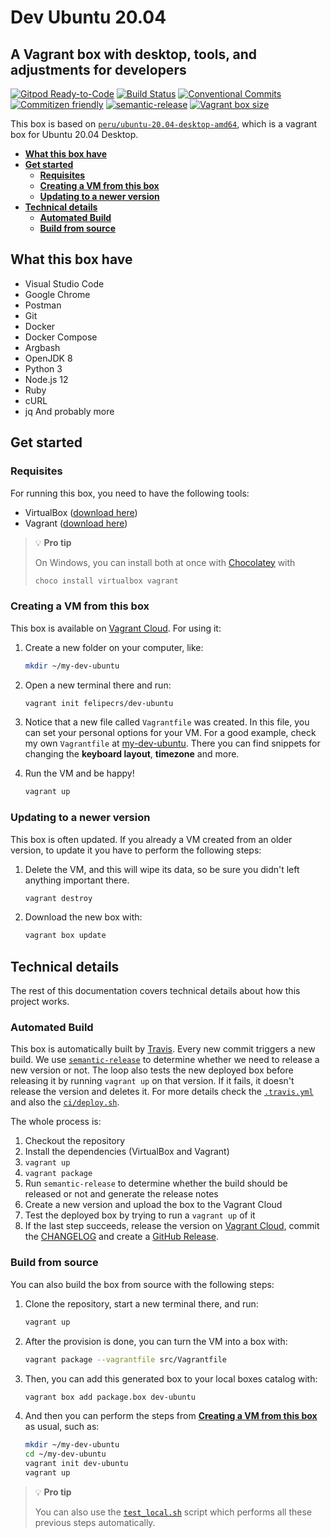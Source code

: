 # **Dev Ubuntu 20.04** <!-- omit in toc -->

## A Vagrant box with desktop, tools, and adjustments for developers <!-- omit in toc -->

[![Gitpod Ready-to-Code](https://img.shields.io/badge/Gitpod-ready--to--code-blue?logo=gitpod)](https://gitpod.io/#https://github.com/felipecrs/dev-ubuntu)
[![Build Status](https://travis-ci.com/felipecrs/dev-ubuntu.svg?branch=master)](https://travis-ci.com/felipecrs/dev-ubuntu)
[![Conventional Commits](https://img.shields.io/badge/Conventional%20Commits-1.0.0-yellow.svg)](https://conventionalcommits.org)
[![Commitizen friendly](https://img.shields.io/badge/commitizen-friendly-brightgreen.svg)](http://commitizen.github.io/cz-cli/)
[![semantic-release](https://img.shields.io/badge/%20%20%F0%9F%93%A6%F0%9F%9A%80-semantic--release-e10079.svg)](https://github.com/semantic-release/semantic-release)
[![Vagrant box size](https://img.shields.io/endpoint?url=https://runkit.io/felipecrs/vagrant-box-size/6.0.0/felipecrs/dev-ubuntu)](https://app.vagrantup.com/felipecrs/boxes/dev-ubuntu)

This box is based on [`peru/ubuntu-20.04-desktop-amd64`](https://app.vagrantup.com/peru/boxes/ubuntu-20.04-desktop-amd64), which is a vagrant box for Ubuntu 20.04 Desktop.

- [**What this box have**](#what-this-box-have)
- [**Get started**](#get-started)
  - [**Requisites**](#requisites)
  - [**Creating a VM from this box**](#creating-a-vm-from-this-box)
  - [**Updating to a newer version**](#updating-to-a-newer-version)
- [**Technical details**](#technical-details)
  - [**Automated Build**](#automated-build)
  - [**Build from source**](#build-from-source)

## **What this box have**

- Visual Studio Code
- Google Chrome
- Postman
- Git
- Docker
- Docker Compose
- Argbash
- OpenJDK 8
- Python 3
- Node.js 12
- Ruby
- cURL
- jq
And probably more

## **Get started**

### **Requisites**

For running this box, you need to have the following tools:

- VirtualBox ([download here](https://www.virtualbox.org/wiki/Downloads))
- Vagrant ([download here](https://www.vagrantup.com/downloads.html))

> 💡 **Pro tip**
>
> On Windows, you can install both at once with [Chocolatey](https://chocolatey.org/install) with
>
> ```powershell
> choco install virtualbox vagrant
> ```

### **Creating a VM from this box**

This box is available on [Vagrant Cloud](https://app.vagrantup.com/felipecrs/boxes/dev-ubuntu). For using it:

1. Create a new folder on your computer, like:

   ```bash
   mkdir ~/my-dev-ubuntu
   ```

2. Open a new terminal there and run:

    ```bash
    vagrant init felipecrs/dev-ubuntu
    ```

3. Notice that a new file called `Vagrantfile` was created. In this file, you can set your personal options for your VM. For a good example, check my own `Vagrantfile` at [my-dev-ubuntu](https://github.com/felipecrs/my-dev-ubuntu). There you can find snippets for changing the **keyboard layout**, **timezone** and more.

4. Run the VM and be happy!

   ```bash
   vagrant up
   ```

### **Updating to a newer version**

This box is often updated. If you already a VM created from an older version, to update it you have to perform the following steps:

1. Delete the VM, and this will wipe its data, so be sure you didn't left anything important there.

    ```bash
    vagrant destroy
    ```

2. Download the new box with:

    ```bash
    vagrant box update
    ```

## **Technical details**

The rest of this documentation covers technical details about how this project works.

### **Automated Build**

This box is automatically built by [Travis](https://travis-ci.com/felipecrs/dev-ubuntu). Every new commit triggers a new build. We use [`semantic-release`](https://github.com/semantic-release/semantic-release) to determine whether we need to release a new version or not. The loop also tests the new deployed box before releasing it by running `vagrant up` on that version. If it fails, it doesn't release the version and deletes it. For more details check the [`.travis.yml`](.travis.yml) and also the [`ci/deploy.sh`](ci/deploy.sh).

The whole process is:

1. Checkout the repository
2. Install the dependencies (VirtualBox and Vagrant)
3. `vagrant up`
4. `vagrant package`
5. Run `semantic-release` to determine whether the build should be released or not and generate the release notes
6. Create a new version and upload the box to the Vagrant Cloud
7. Test the deployed box by trying to run a `vagrant up` of it
8. If the last step succeeds, release the version on [Vagrant Cloud](https://app.vagrantup.com/felipecrs/boxes/dev-ubuntu), commit the [CHANGELOG](CHANGELOG.md) and create a [GitHub Release](https://github.com/felipecrs/dev-ubuntu/releases).

### **Build from source**

You can also build the box from source with the following steps:

1. Clone the repository, start a new terminal there, and run:

    ```bash
    vagrant up
    ```

2. After the provision is done, you can turn the VM into a box with:

    ```bash
    vagrant package --vagrantfile src/Vagrantfile
    ```

3. Then, you can add this generated box to your local boxes catalog with:

   ```bash
   vagrant box add package.box dev-ubuntu
   ```

4. And then you can perform the steps from [**Creating a VM from this box**](#creating-a-vm-from-this-box) as usual, such as:

   ```bash
   mkdir ~/my-dev-ubuntu
   cd ~/my-dev-ubuntu
   vagrant init dev-ubuntu
   vagrant up
   ```

> 💡 **Pro tip**
>
> You can also use the [`test_local.sh`](test_local.sh) script which performs all these previous steps automatically.
